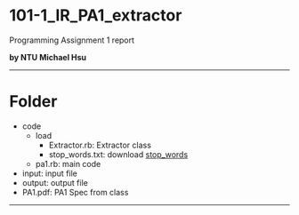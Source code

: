 101-1_IR_PA1_extractor
======================

Programming Assignment 1 report

**by NTU Michael Hsu**
**********************************************************************

# Folder #
* code
	+ load
		+ Extractor.rb: Extractor class
		+ stop_words.txt: download [stop_words](http://ir.dcs.gla.ac.uk/resources/linguistic_utils/stop_words "download stop_words")
	+ pa1.rb: main code	
* input: input file
* output: output file
* PA1.pdf: PA1 Spec from class

**********************************************************************

